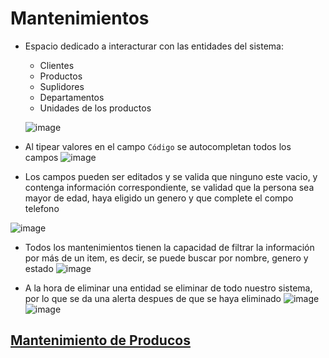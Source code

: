 # **Mantenimientos**
- Espacio dedicado a interacturar con las entidades del sistema:
    -   Clientes
    -   Productos
    -   Suplidores
    -   Departamentos
    -   Unidades de los productos

    ![image](https://user-images.githubusercontent.com/24766287/77970414-2779d200-72ba-11ea-8f6b-eb289576ad55.png)

- Al tipear valores en el campo `Código` se autocompletan todos los campos
![image](https://user-images.githubusercontent.com/24766287/77970424-2cd71c80-72ba-11ea-8c1b-500e8d2c16ee.png)

- Los campos pueden ser editados y se valida que ninguno este vacio, y contenga información correspondiente, se validad que la persona sea mayor de edad, haya eligido un genero y que complete el compo telefono

![image](https://user-images.githubusercontent.com/24766287/77970724-e7ffb580-72ba-11ea-96a8-79b8302b2632.png)

- Todos los mantenimientos tienen la capacidad de filtrar la información por más de un item, es decir, se puede buscar por nombre, genero y estado
![image](https://user-images.githubusercontent.com/24766287/77970962-8429bc80-72bb-11ea-9f4a-0d1f7fae789e.png)


- A la hora de eliminar una entidad se eliminar de todo nuestro sistema, por lo que se da una alerta despues de que se haya eliminado
![image](https://user-images.githubusercontent.com/24766287/77970874-52185a80-72bb-11ea-9846-850af8e6c3e0.png)
![image](https://user-images.githubusercontent.com/24766287/77971038-b6d3b500-72bb-11ea-8093-092ad909277c.png)


## [Mantenimiento de Producos]()